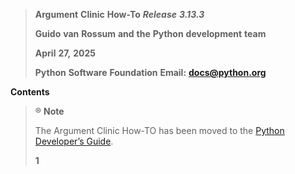 > **Argument** **Clinic** **How-To** ***Release*** ***3.13.3***
>
> **Guido** **van** **Rossum** **and** **the** **Python**
> **development** **team**
>
> **April** **27,** **2025**
>
> **Python** **Software** **Foundation** **Email:** **docs@python.org**

**Contents**

> ® **Note**
>
> The Argument Clinic How-TO has been moved to the [Python Developer’s
> Guide](https://devguide.python.org/development-tools/clinic/).
>
> **1**
